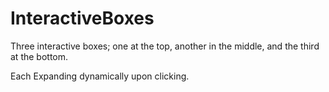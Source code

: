 # InteractiveBoxes
Three interactive boxes; one at the top, another in the middle, and the third at the bottom. 

Each Expanding dynamically upon clicking.

